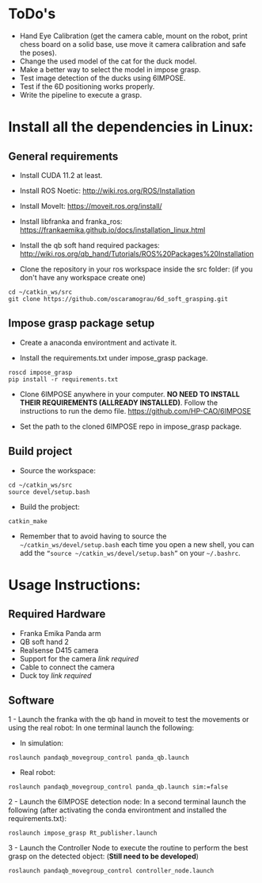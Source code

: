 # ToDo's
- Hand Eye Calibration (get the camera cable, mount on the robot, print chess board on a solid base, use move it camera calibration and safe the poses).
- Change the used model of the cat for the duck model.
- Make a better way to select the model in impose grasp.
- Test image detection of the ducks using 6IMPOSE.
- Test if the 6D positioning works properly.
- Write the pipeline to execute a grasp.

# Install all the dependencies in Linux:
## General requirements
- Install CUDA 11.2 at least.

- Install ROS Noetic: http://wiki.ros.org/ROS/Installation

- Install MoveIt: https://moveit.ros.org/install/

- Install libfranka and franka_ros: https://frankaemika.github.io/docs/installation_linux.html

- Install the qb soft hand required packages: http://wiki.ros.org/qb_hand/Tutorials/ROS%20Packages%20Installation

- Clone the repository in your ros workspace inside the src folder: (if you don't have any workspace create one)
```
cd ~/catkin_ws/src
git clone https://github.com/oscaramograu/6d_soft_grasping.git
```

## Impose grasp package setup
- Create a anaconda environtment and activate it.

- Install the requirements.txt under impose_grasp package.
```
roscd impose_grasp
pip install -r requirements.txt
```

- Clone 6IMPOSE anywhere in your computer. **NO NEED TO INSTALL THEIR REQUIREMENTS (ALLREADY INSTALLED)**. Follow the instructions to run the demo file. https://github.com/HP-CAO/6IMPOSE

- Set the path to the cloned 6IMPOSE repo in impose_grasp package.

## Build project
- Source the workspace:
```
cd ~/catkin_ws/src
source devel/setup.bash
```

- Build the probject:
```
catkin_make
```
- Remember that to avoid having to source the ```~/catkin_ws/devel/setup.bash``` each time you open a new shell, you can add the ```“source ~/catkin_ws/devel/setup.bash”``` on your ```~/.bashrc```.

# Usage Instructions:
## Required Hardware
- Franka Emika Panda arm
- QB soft hand 2
- Realsense D415 camera
- Support for the camera _link required_ 
- Cable to connect the camera
- Duck toy _link required_

## Software
1 - Launch the franka with the qb hand in moveit to test the movements or using the real robot:
In one terminal launch the following:
- In simulation:
```
roslaunch pandaqb_movegroup_control panda_qb.launch
```

- Real robot:
```
roslaunch pandaqb_movegroup_control panda_qb.launch sim:=false
```

2 - Launch the 6IMPOSE detection node:
In a second terminal launch the following (after activating the conda environtment and installed the requirements.txt):

```
roslaunch impose_grasp Rt_publisher.launch
```

3 - Launch the Controller Node to execute the routine to perform the best grasp on the detected object: (**Still need to be developed**)
```
roslaunch pandaqb_movegroup_control controller_node.launch
```
